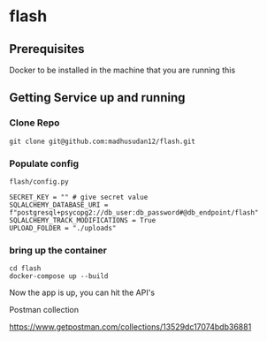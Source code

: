 # flash

## Prerequisites
Docker to be installed in the machine that you are running this

## Getting Service up and running

### Clone Repo
```
git clone git@github.com:madhusudan12/flash.git
```

### Populate config

`flash/config.py`

```
SECRET_KEY = "" # give secret value
SQLALCHEMY_DATABASE_URI = f"postgresql+psycopg2://db_user:db_password#@db_endpoint/flash"
SQLALCHEMY_TRACK_MODIFICATIONS = True
UPLOAD_FOLDER = "./uploads"
```

### bring up the container

```
cd flash
docker-compose up --build
```

Now the app is up, you can hit the API's

Postman collection

https://www.getpostman.com/collections/13529dc17074bdb36881
